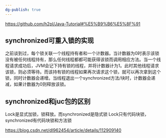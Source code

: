 ```yaml
---
dg-publish: true
---
```

https://github.com/h2pl/Java-Tutorial#%E5%B9%B6%E5%8F%91

## synchronized可重入锁的实现

之前谈到过，每个锁关联一个线程持有者和一个计数器。当计数器为0时表示该锁没有被任何线程持有，那么任何线程都都可能获得该锁而调用相应方法。当一个线程请求成功后，JVM会记下持有锁的线程，并将计数器计为1。此时其他线程请求该锁，则必须等待。而该持有锁的线程如果再次请求这个锁，就可以再次拿到这个锁，同时计数器会递增。当线程退出一个synchronized方法/块时，计数器会递减，如果计数器为0则释放该锁。

## synchronized和juc包的区别
Lock是显式加锁，锁释放。而synchronized是隐式锁
Lock只有代码块锁，synchronized有代码块锁和方法锁

https://blog.csdn.net/dl962454/article/details/112909140